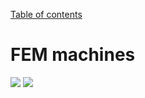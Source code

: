 [Table of contents](https://petrkryslucsd.github.io/FinEtools.jl)

# FEM machines

<img src="http://latex.codecogs.com/svg.latex?    \int_{V}  \vartheta c_V\frac{\partial T}{\partial t} \; \D V  +\int_{V}(\mathrm{grad}\vartheta)\;{\kappa} (\mathrm{grad}T)^T\; \D V  -\int_{V}  \vartheta Q \; \D V +\int_{S_2} \vartheta\;\overline{{q}}_{n}\; \D S+\int_{S_3} \vartheta\;h (T-T_a)  \; \D S= 0 " border="0"/>
<img src="http://latex.codecogs.com/svg.latex? \vartheta(\mbf{x}) =0\mbox{ for}\mbf{x}\in{S_1}\;." border="0"/>